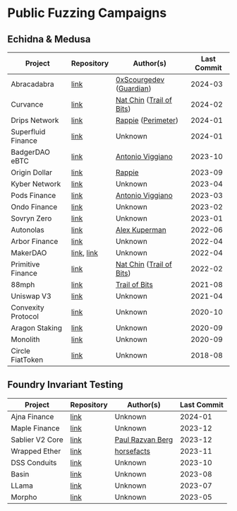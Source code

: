 # Public Fuzzing Campaigns

## Echidna & Medusa
| Project            | Repository                                                                                                                                           | Author(s)                                                                                         | Last Commit |
| ------------------ | ---------------------------------------------------------------------------------------------------------------------------------------------------- | ------------------------------------------------------------------------------------------------- | ----------- |
| Abracadabra        | [link](https://github.com/Abracadabra-money/abracadabra-money-contracts/tree/0e717e73662b840bb77eba196bd86d405decb154/test/fuzzing)                  | [0xScourgedev](https://twitter.com/0xScourgedev) ([Guardian](https://twitter.com/GuardianAudits)) | 2024-03     |
| Curvance           | [link](https://github.com/curvance/Curvance-CantinaCompetition/tree/develop/tests/fuzzing)                                                           | [Nat Chin](https://twitter.com/0xicingdeath) ([Trail of Bits](https://twitter.com/trailofbits))   | 2024-02     |
| Drips Network      | [link](https://github.com/perimetersec/drips-fuzzing)                                                                                                | [Rappie](https://twitter.com/rappie_eth) ([Perimeter](https://twitter.com/perimeter_sec))         | 2024-01     |
| Superfluid Finance | [link](https://github.com/superfluid-finance/protocol-monorepo/tree/dev/packages/hot-fuzz)                                                           | Unknown                                                                                           | 2024-01     |
| BadgerDAO eBTC     | [link](https://github.com/ebtc-protocol/ebtc/tree/main/packages/contracts/contracts/TestContracts/invariants)                                        | [Antonio Viggiano](https://twitter.com/agfviggiano)                                               | 2023-10     |
| Origin Dollar<br>  | [link](https://github.com/OriginProtocol/origin-dollar/tree/master/contracts/contracts/echidna)                                                      | [Rappie](https://twitter.com/rappie_eth)                                                          | 2023-09     |
| Kyber Network      | [link](https://github.com/KyberNetwork/ks-elastic-sc/tree/main/contracts/echidna)                                                                    | Unknown                                                                                           | 2023-04     |
| Pods Finance       | [link](https://github.com/pods-finance/yield-contracts/tree/main/test/invariants)                                                                    | [Antonio Viggiano](https://twitter.com/agfviggiano)                                               | 2023-03     |
| Ondo Finance       | [link](https://github.com/ondoprotocol/tokenized-funds/tree/main/contracts/echidna)                                                                  | Unknown                                                                                           | 2023-02     |
| Sovryn Zero        | [link](https://github.com/DistributedCollective/zero/tree/main/packages/contracts/contracts/TestContracts)                                           | Unknown                                                                                           | 2023-01     |
| Autonolas          | [link](https://github.com/valory-xyz/autonolas-governance/tree/main/audits/internal/analysis/fuzzing/VotingEscrow)                                   | [Alex Kuperman](https://twitter.com/kupermind)                                                    | 2022-06     |
| Arbor Finance      | [link](https://github.com/alwaysbegrowing/arbor-contracts/tree/main/contracts/echidna)                                                               | Unknown                                                                                           | 2022-04     |
| MakerDAO           | [link](https://github.com/makerdao/dss-vest/tree/master/echidna), [link](https://github.com/makerdao/optimism-dai-bridge/tree/master/contracts/test) | Unknown                                                                                           | 2022-04     |
| Primitive Finance  | [link](https://github.com/primitivefinance/rmm-core/tree/main/contracts/crytic)                                                                      | [Nat Chin](https://twitter.com/0xicingdeath) ([Trail of Bits](https://twitter.com/trailofbits))   | 2022-02     |
| 88mph              | [link](https://github.com/88mphapp/88mph-contracts/tree/v3/contracts/echidna)                                                                        | [Trail of Bits](https://twitter.com/trailofbits)                                                  | 2021-08     |
| Uniswap V3         | [link](https://github.com/Uniswap/v3-core/tree/main/contracts/test)                                                                                  | Unknown                                                                                           | 2021-04     |
| Convexity Protocol | [link](https://github.com/opynfinance/ConvexityProtocol/tree/dev/contracts/echidna)                                                                  | Unknown                                                                                           | 2020-10     |
| Aragon Staking     | [link](https://github.com/aragon/staking/tree/82bf54a3e11ec4e50d470d66048a2dd3154f940b/packages/protocol/contracts/test/lib)                         | Unknown                                                                                           | 2020-09     |
| Monolith           | [link](https://github.com/tokencard/contracts/tree/master/tools/echidna)                                                                             | Unknown                                                                                           | 2020-09     |
| Circle FiatToken   | [link](https://github.com/circlefin/stablecoin-evm/tree/master/echidna_tests)                                                                        | Unknown                                                                                           | 2018-08     |

## Foundry Invariant Testing
| Project         | Repository                                                                                    | Author(s)                                         | Last Commit |
| --------------- | --------------------------------------------------------------------------------------------- | ------------------------------------------------- | ----------- |
| Ajna Finance    | [link](https://github.com/ajna-finance/ajna-core/tree/master/tests/forge/invariants)          | Unknown                                           | 2024-01     |
| Maple Finance   | [link](https://github.com/maple-labs/maple-core-v2/tree/main/tests/invariants)                | Unknown                                           | 2023-12     |
| Sablier V2 Core | [link](https://github.com/sablier-labs/v2-core/tree/main/test/invariant)                      | [Paul Razvan Berg](https://twitter.com/PaulRBerg) | 2023-12     |
| Wrapped Ether   | [link](https://github.com/horsefacts/weth-invariant-testing/tree/main)                        | [horsefacts](https://twitter.com/eth_call)        | 2023-11     |
| DSS Conduits    | [link](https://github.com/makerdao/dss-conduits/tree/master/test/arranger-conduit/invariants) | Unknown                                           | 2023-10     |
| Basin           | [link](https://github.com/BeanstalkFarms/Basin/tree/master/test/invariant)                    | Unknown                                           | 2023-08     |
| LLama           | [link](https://github.com/llamaxyz/llama/tree/main/test/invariants)                           | Unknown                                           | 2023-07     |
| Morpho          | [link](https://github.com/morpho-org/morpho-data-structures/tree/main/test)                   | Unknown                                           | 2023-05     |
